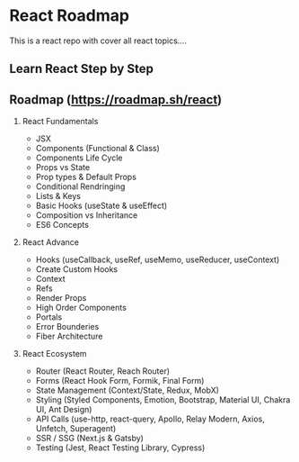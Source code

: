 # React Roadmap

This is a react repo with cover all react topics....

## Learn React Step by Step

## Roadmap (https://roadmap.sh/react)

1. React Fundamentals

   - JSX
   - Components (Functional & Class)
   - Components Life Cycle
   - Props vs State
   - Prop types & Default Props
   - Conditional Rendringing
   - Lists & Keys
   - Basic Hooks (useState & useEffect)
   - Composition vs Inheritance
   - ES6 Concepts

2. React Advance

   - Hooks (useCallback, useRef, useMemo, useReducer, useContext)
   - Create Custom Hooks
   - Context
   - Refs
   - Render Props
   - High Order Components
   - Portals
   - Error Bounderies
   - Fiber Architecture

3. React Ecosystem

   - Router (React Router, Reach Router)
   - Forms (React Hook Form, Formik, Final Form)
   - State Management (Context/State, Redux, MobX)
   - Styling (Styled Components, Emotion, Bootstrap, Material UI, Chakra UI, Ant Design)
   - API Calls (use-http, react-query, Apollo, Relay Modern, Axios, Unfetch, Superagent)
   - SSR / SSG (Next.js & Gatsby)
   - Testing (Jest, React Testing Library, Cypress)









 